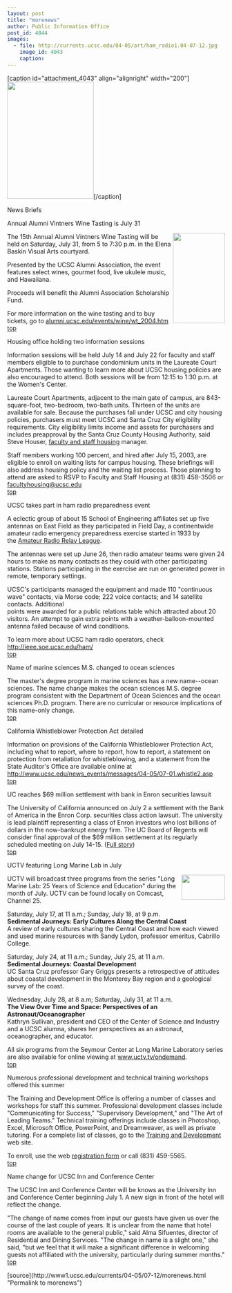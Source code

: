 ```yaml
---
layout: post
title: "morenews"
author: Public Information Office
post_id: 4044
images:
  - file: http://currents.ucsc.edu/04-05/art/ham_radio1.04-07-12.jpg
    image_id: 4043
    caption: 
---
```


[caption id="attachment_4043" align="alignright" width="200"]<a href="http://localhost/mysite/wp-content/uploads/2004/07/ham_radio1.04-07-12.jpg"><img class="size-full wp-image-4043" src="http://localhost/mysite/wp-content/uploads/2004/07/ham_radio1.04-07-12.jpg" alt="" width="200" height="271" /></a>[/caption]
<p class="pagehead">
  News Briefs
</p>
<p>
  <span class="sectionhead"><a name="vintners" id="vintners"></a>Annual Alumni Vintners Wine Tasting is July 31</span><br>
</p>
<p>
  <img align="right" height="209" src="http://currents.ucsc.edu/04-05/art/wine.04-07-12.jpg" width="120" alt="">The 15th Annual Alumni Vintners Wine Tasting will be held on Saturday, July 31, from 5 to 7:30 p.m. in the Elena Baskin Visual Arts courtyard.
</p>
<p>
  Presented by the UCSC Alumni Association, the event features select wines, gourmet food, live ukulele music, and Hawaiiana.
</p>
<p>
  Proceeds will benefit the Alumni Association Scholarship Fund.
</p>
<p>
  For more information on the wine tasting and to buy tickets, go to <a href="http://alumni.ucsc.edu/events/wine/wt_2004.htm">alumni.ucsc.edu/events/wine/wt_2004.htm</a><br>
  <a href="#vintners">top</a><br>
</p>
<p class="sectionhead">
  <a name="housing" id="housing"></a>Housing office holding two information sessions<br>
</p>
<p>
  Information sessions will be held July 14 and July 22 for faculty and staff members eligible to to purchase condominium units in the Laureate Court Apartments. Those wanting to learn more about UCSC housing policies are also encouraged to attend. Both sessions will be from 12:15 to 1:30 p.m. at the Women's Center.<br>
</p>
<p>
  Laureate Court Apartments, adjacent to the main gate of campus, are 843-square-foot, two-bedroom, two-bath units. Thirteen of the units are available for sale. Because the purchases fall under UCSC and city housing policies, purchasers must meet UCSC and Santa Cruz City eligibility requirements. City eligibility limits income and assets for purchasers and includes preapproval by the Santa Cruz County Housing Authority, said Steve Houser, <a href="http://housing.ucsc.edu/housing/forsale.html">faculty and staff housing</a> manager.
</p>
<p>
  Staff members working 100 percent, and hired after July 15, 2003, are eligible to enroll on waiting lists for campus housing. These briefings will also address housing policy and the waiting list process. Those planning to attend are asked to RSVP to Faculty and Staff Housing at (831) 458-3506 or <a href="mailto:facultyhousing@ucsc.edu">facultyhousing@ucsc.edu<br></a><a href="#vintners">top</a>
</p>
<p class="sectionhead">
  <a name="ham" id="ham"></a>UCSC takes part in ham radio preparedness event<br>
</p>
<p>
  A eclectic group of about 15 School of Engineering affiliates set up five antennas on East Field as they participated in Field Day, a continentwide amateur radio emergency preparedness exercise started in 1933 by<br>
  the <a href="http://www.arrl.org">Amateur Radio Relay League</a>.
</p>
<p>
  The antennas were set up June 26, then radio amateur teams were given 24 hours to make as many contacts as they could with other participating stations. Stations participating in the exercise are run on generated power in remote, temporary settings.
</p>
<p>
  UCSC's participants managed the equipment and made 110 "continuous wave" contacts, via Morse code; 222 voice contacts; and 14 satellite contacts. Additional<br>
  points were awarded for a public relations table which attracted about 20 visitors. An attempt to gain extra points with a weather-balloon-mounted antenna failed because of wind conditions.
</p>
<p>
  To learn more about UCSC ham radio operators, check <a href="http://ieee.soe.ucsc.edu/ham/">http://ieee.soe.ucsc.edu/ham/</a><br>
  <a href="#vintners">top</a><br>
</p>
<p class="sectionhead">
  <a name="name" id="name"></a>Name of marine sciences M.S. changed to ocean sciences<br>
</p>
<p>
  The master's degree program in marine sciences has a new name--ocean sciences. The name change makes the ocean sciences M.S. degree program consistent with the Department of Ocean Sciences and the ocean sciences Ph.D. program. There are no curricular or resource implications of this name-only change.<br>
  <a href="#vintners">top</a>
</p>
<p class="sectionhead">
  <a name="whistle" id="whistle"></a>California Whistleblower Protection Act detailed<br>
</p>
<p>
  Information on provisions of the California Whistleblower Protection Act, including what to report, where to report, how to report, a statement on protection from retaliation for whistleblowing, and a statement from the State Auditor's Office are available online at <a href="http://www.ucsc.edu/news_events/messages/04-05/07-01.whistle2.asp">http://www.ucsc.edu/news_events/messages/04-05/07-01.whistle2.asp</a><br>
  <a href="#vintners">top</a>
</p>
<p class="sectionhead">
  <a name="enron" id="enron"></a>UC reaches $69 million settlement with bank in Enron securities lawsuit<br>
</p>
<p>
  The University of California announced on July 2 a settlement with the Bank of America in the Enron Corp. securities class action lawsuit. The university is lead plaintiff representing a class of Enron investors who lost billions of dollars in the now-bankrupt energy firm. The UC Board of Regents will consider final approval of the $69 million settlement at its regularly scheduled meeting on July 14-15. (<a href="http://www.ucop.edu/news/archives/2004/jul02.htm">Full story</a>)<br>
  <a href="#vintners">top</a>
</p>
<p>
  <span class="sectionhead"><a name="uctv" id="uctv"></a>UCTV featuring Long Marine Lab in July</span>
</p>
<p>
  <a href="http://www.uctv.tv/"><img align="right" border="0" height="58" src="../art/uctv_logo.100.jpg" width="100" alt=""></a>UCTV will broadcast three programs from the series "Long Marine Lab: 25 Years of Science and Education" during the month of July. UCTV can be found locally on Comcast, Channel 25.<br>
</p>
<p>
  Saturday, July 17, at 11 a.m.; Sunday, July 18, at 9 p.m.<br>
  <b>Sedimental Journeys: Early Cultures Along the Central Coast</b><br>
  A review of early cultures sharing the Central Coast and how each viewed and used marine resources with Sandy Lydon, professor emeritus, Cabrillo College.<br>
</p>
<p>
  Saturday, July 24, at 11 a.m.; Sunday, July 25, at 11 a.m.<br>
  <b>Sedimental Journeys: Coastal Development</b><br>
  UC Santa Cruz professor Gary Griggs presents a retrospective of attitudes about coastal development in the Monterey Bay region and a geological survey of the coast.<br>
</p>
<p>
  Wednesday, July 28, at 8 a.m; Saturday, July 31, at 11 a.m.<br>
  <b>The View Over Time and Space: Perspectives of an Astronaut/Oceanographer</b><br>
  Kathryn Sullivan, president and CEO of the Center of Science and Industry and a UCSC alumna, shares her perspectives as an astronaut, oceanographer, and educator.<br>
</p>
<p>
  All six programs from the Seymour Center at Long Marine Laboratory series are also available for online viewing at <a href="http://www.uctv.tv/ondemand">www.uctv.tv/ondemand</a>.<br>
  <a href="#vintners">top</a>
</p>
<p class="sectionhead">
  <a name="workshops" id="workshops"></a>Numerous professional development and technical training workshops offered this summer
</p>
<p>
  The Training and Development Office is offering a number of classes and workshops for staff this summer. Professional development classes include "Communicating for Success," "Supervisory Development," and "The Art of Leading Teams." Technical training offerings include classes in Photoshop, Excel, Microsoft Office, PowerPoint, and Dreamweaver, as well as private tutoring. For a complete list of classes, go to the <a href="http://www2.ucsc.edu/train-dev">Training and Development</a> web site.
</p>
<p>
  To enroll, use the web <a href="http://www2.ucsc.edu/train-dev/td/professional_dev/Signup_form.html">registration form</a> or call (831) 459-5565.<br>
  <a href="#vintners">top</a>
</p>
<p class="sectionhead">
  <a name="name" id="name"></a>Name change for UCSC Inn and Conference Center
</p>
<p>
  The UCSC Inn and Conference Center will be knows as the University Inn and Conference Center beginning July 1. A new sign in front of the hotel will reflect the change.<br>
</p>
<p>
  "The change of name comes from input our guests have given us over the course of the last couple of years. It is unclear from the name that hotel rooms are available to the general public," said Alma Sifuentes, director of Residential and Dining Services. "The change in name is a slight one," she said, "but we feel that it will make a significant difference in welcoming guests not affiliated with the university, particularly during summer months."<br>
  <a href="#vintners">top</a><br>
</p>
<p>

</p>
[source](http://www1.ucsc.edu/currents/04-05/07-12/morenews.html "Permalink to morenews")
